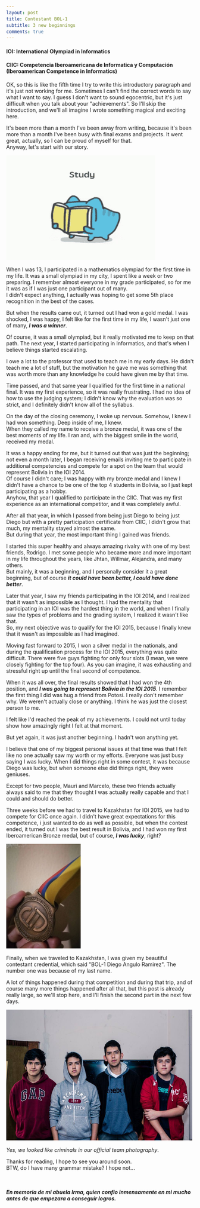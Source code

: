 ```yaml
---
layout: post
title: Contestant BOL-1
subtitle: 3 new beginnings
comments: true
---
```


#### IOI: International Olympiad in Informatics
#### CIIC: Competencia Iberoamericana de Informatica y Computación (Iberoamerican Competence in Informatics)

OK, so this is like the fifth time I try to write this introductory paragraph and it's just not working for me. Sometimes I can't find the correct words to say what I want to say. I guess I don't want to sound egocentric, but it's just difficult when you talk about your "achievements". So I'll skip the introduction, and we'll all imagine I wrote something magical and exciting here.


It's been more than a month I've been away from writing, because it's been more than a month I've been busy with final exams and projects. It went great, actually, so I can be proud of myself for that. <br/>
Anyway, let's start with our story.

<img src="/assets/img/pharmexam-pastudent.gif" width="400" height="280" class="center"/>

When I was 13, I participated in a mathematics olympiad for the first time in my life. It was a small olympiad in my city, I spent like a week or two preparing. I remember almost everyone in my grade participated, so for me it was as if I was just one participant out of many. <br/>
I didn't expect anything, I actually was hoping to get some 5th place recognition in the best of the cases.


But when the results came out, it turned out I had won a gold medal. I was shocked, I was happy, I felt like for the first time in my life, I wasn't just one of many, ___I was a winner___.


Of course, it was a small olympiad, but it really motivated me to keep on that path. The next year, I started participating in Informatics, and that's when I believe things started escalating.

I owe a lot to the professor that used to teach me in my early days. He didn't teach me a lot of stuff, but the motivation he gave me was something that was worth more than any knowledge he could have given me by that time.


Time passed, and that same year I qualified for the first time in a national final. It was my first experience, so it was really frustrating. I had no idea of how to use the judging system; I didn't know why the evaluation was so strict, and I definitely didn't know all of the syllabus.


On the day of the closing ceremony, I woke up nervous. Somehow, I knew I had won something. Deep inside of me, I knew. <br/>
When they called my name to receive a bronze medal, it was one of the best moments of my life. I ran and, with the biggest smile in the world, received my medal.


It was a happy ending for me, but it turned out that was just the beginning; not even a month later, I began receiving emails inviting me to participate in additional competencies and compete for a spot on the team that would represent Bolivia in the IOI 2014.<br/>
Of course I didn't care; I was happy with my bronze medal and I knew I didn't have a chance to be one of the top 4 students in Bolivia, so I just kept participating as a hobby.<br/>
Anyhow, that year I qualified to participate in the CIIC. That was my first experience as an international competitor, and it was completely awful.


After all that year, in which I passed from being just Diego to being just Diego but with a pretty participation certificate from CIIC, I didn't grow that much, my mentality stayed almost the same. <br/>
But during that year, the most important thing I gained was friends.


I started this super healthy and always amazing rivalry with one of my best friends, Rodrigo. I met some people who became more and more important in my life throughout the years, like Jhtan, Willmar, Alejandra, and many others. <br/> But mainly, it was a beginning, and I personally consider it a great beginning, but of course ___it could have been better, I could have done better___.


Later that year, I saw my friends participating in the IOI 2014, and I realized that it wasn't as impossible as I thought. I had the mentality that participating in an IOI was the hardest thing in the world, and when I finally saw the types of problems and the grading system, I realized it wasn't like that. <br/>
So, my next objective was to qualify for the IOI 2015, because I finally knew that it wasn't as impossible as I had imagined.


Moving fast forward to 2015, I won a silver medal in the nationals, and during the qualification process for the IOI 2015, everything was quite difficult. There were five guys fighting for only four slots (I mean, we were closely fighting for the top four). As you can imagine, it was exhausting and stressful right up until the final second of competence.


When it was all over, the final results showed that I had won the 4th position, and ___I was going to represent Bolivia in the IOI 2015___. I remember the first thing I did was hug a friend from Potosi. I really don't remember why. We weren't actually close or anything. I think he was just the closest person to me.


I felt like I'd reached the peak of my achievements. I could not until today show how amazingly right I felt at that moment.


But yet again, it was just another beginning. I hadn't won anything yet.


I believe that one of my biggest personal issues at that time was that I felt like no one actually saw my worth or my efforts. Everyone was just busy saying I was lucky. When I did things right in some contest, it was because Diego was lucky, but when someone else did things right, they were geniuses.


Except for two people, Mauri and Marcelo, these two friends actually always said to me that they thought I was actually really capable and that I could and should do better.


Three weeks before we had to travel to Kazakhstan for IOI 2015, we had to compete for CIIC once again. I didn't have great expectations for this competence, i just wanted to do as well as possible, but when the contest ended, it turned out I was the best result in Bolivia, and I had won my first Iberoamerican Bronze medal, but of course, ***I was lucky***, right?

<img src="/assets/img/Bronze_CIIC2015.jpg" width="200" height="280" class="center"/>

Finally, when we traveled to Kazakhstan, I was given my beautiful contestant credential, which said "BOL-1 Diego Angulo Ramirez". The number one was because of my last name.


A lot of things happened during that competition and during that trip, and of course many more things happened after all that, but this post is already really large, so we'll stop here, and I'll finish the second part in the next few days.

<img src="/assets/img/Kazajstan.jpg" width="500" height="350" class="center"/>

_Yes, we looked like criminals in our official team photography_.

Thanks for reading, I hope to see you around soon.<br>
BTW, do I have many grammar mistake? I hope not...


<br><br>
___En memoria de mi abuela Irma, quien confio inmensamente en mi mucho antes de que empezara a conseguir logros.___